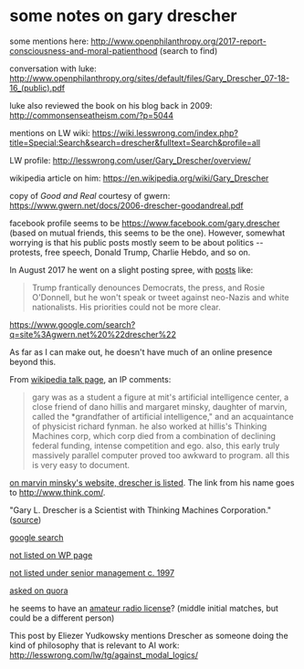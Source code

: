 some notes on gary drescher
===========================

some mentions here: http://www.openphilanthropy.org/2017-report-consciousness-and-moral-patienthood (search to find)

conversation with luke: http://www.openphilanthropy.org/sites/default/files/Gary_Drescher_07-18-16_(public).pdf

luke also reviewed the book on his blog back in 2009: http://commonsenseatheism.com/?p=5044

mentions on LW wiki: https://wiki.lesswrong.com/index.php?title=Special:Search&search=drescher&fulltext=Search&profile=all

LW profile: http://lesswrong.com/user/Gary_Drescher/overview/

wikipedia article on him: https://en.wikipedia.org/wiki/Gary_Drescher

copy of _Good and Real_ courtesy of gwern: https://www.gwern.net/docs/2006-drescher-goodandreal.pdf

facebook profile seems to be https://www.facebook.com/gary.drescher (based on
mutual friends, this seems to be the one). However, somewhat worrying is that
his public posts mostly seem to be about politics -- protests, free speech,
Donald Trump, Charlie Hebdo, and so on.

In August 2017 he went on a slight posting spree, with [posts](https://www.facebook.com/gary.drescher/posts/10101335913540358)
like:

> Trump frantically denounces Democrats, the press, and Rosie O'Donnell, but he
> won't speak or tweet against neo-Nazis and white nationalists. His priorities
> could not be more clear.

https://www.google.com/search?q=site%3Agwern.net%20%22drescher%22

As far as I can make out, he doesn't have much of an online presence beyond
this.

From [wikipedia talk page](https://en.wikipedia.org/wiki/Talk:Gary_Drescher),
an IP comments:

> gary was as a student a figure at mit's artificial intelligence center, a
> close friend of dano hillis and margaret minsky, daughter of marvin, called
> the \*grandfather of artificial intelligence," and an acquaintance of
> physicist richard fynman. he also worked at hillis's Thinking Machines corp,
> which corp died from a combination of declining federal funding, intense
> competition and ego. also, this early truly massively parallel computer
> proved too awkward to program. all this is very easy to document.

[on marvin minsky's website, drescher is listed](http://web.media.mit.edu/%7Eminsky/people.html).
The link from his name goes to <http://www.think.com/>.

"Gary L. Drescher is a Scientist with Thinking Machines Corporation."
([source](http://www.powells.com/book/made-up-minds-a-constructivist-approach-to-artificial-intelligence-9780262041201))

[google search](https://www.google.com/search?q=%22gary%20drescher%22%20%22Thinking%20Machines%20Corporation%22)

[not listed on WP page](https://en.wikipedia.org/wiki/Thinking_Machines_Corporation#Dispersal)

[not listed under senior management c. 1997](https://web.archive.org/web/19970218214826/http://www.think.com:80/html/about/senior.htm)

[asked on quora](https://www.quora.com/unanswered/What-has-Gary-Drescher-been-up-to-since-he-published-Good-and-Real)

he seems to have an [amateur radio license](http://wireless2.fcc.gov/UlsApp/UlsSearch/license.jsp?licKey=607805)?
(middle initial matches, but could be a different person)

This post by Eliezer Yudkowsky mentions Drescher as someone doing the kind of philosophy that is relevant to AI work: http://lesswrong.com/lw/tg/against_modal_logics/
